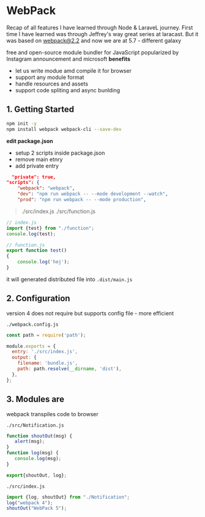 # WebPack
Recap of all features I have learned through Node & LaraveL journey.
First time I have learned was through Jeffrey's way great series at laracast.
But it was based on webpack@2.2 and now we are at 5.7 - different galaxy

free and open-source module bundler for JavaScript
popularized by Instagram announcement and microsoft 
**benefits**
- let us write modue amd compile it for browser 
- support any module format
- handle resources and assets 
- support code spliting and async bunlding 

## 1. Getting Started
```bash
npm init -y
npm install webpack webpack-cli --save-dev
```
**edit package.json**
- setup 2 scripts inside package.json  
- remove main etnry
- add private entry
```json
  "private": true,
"scripts": {
    "webpack": "webpack",
    "dev": "npm run webpack -- --mode development --watch",
    "prod": "npm run webpack -- --mode production",
```

> ./src/index.js 
> ./src/function.js 


```js
// index.js
import {test} from "./function";
console.log(test);

// function.js
export function test()
{
    console.log('hej');
}
```

it will generated distributed file into `.dist/main.js`


## 2. Configuration
version 4 does not require but supports config file  - more efficient

`./webpack.config.js`

```js
const path = require('path');

module.exports = {
  entry: './src/index.js',
  output: {
    filename: 'bundle.js',
    path: path.resolve(__dirname, 'dist'),
  },
};
```

## 3. Modules are
 webpack transpiles code to browser 

`./src/Notification.js` 

 ```js
 function shoutOut(msg) {
    alert(msg);
}
function log(msg) {
    console.log(msg);
}

export{shoutOut, log};
```

`./src/index.js`
```js
import {log, shoutOut} from "./Notification";
log("webpack 4");
shoutOut("WebPack 5");
``` 